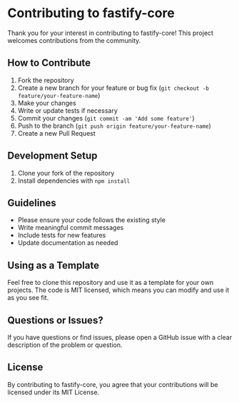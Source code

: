 # Contributing to fastify-core

Thank you for your interest in contributing to fastify-core! This project welcomes contributions from the community.

## How to Contribute

1. Fork the repository
2. Create a new branch for your feature or bug fix (`git checkout -b feature/your-feature-name`)
3. Make your changes
4. Write or update tests if necessary
5. Commit your changes (`git commit -am 'Add some feature'`)
6. Push to the branch (`git push origin feature/your-feature-name`)
7. Create a new Pull Request

## Development Setup

1. Clone your fork of the repository
2. Install dependencies with `npm install`

## Guidelines

- Please ensure your code follows the existing style
- Write meaningful commit messages
- Include tests for new features
- Update documentation as needed

## Using as a Template

Feel free to clone this repository and use it as a template for your own projects. The code is MIT licensed, which means you can modify and use it as you see fit.

## Questions or Issues?

If you have questions or find issues, please open a GitHub issue with a clear description of the problem or question.

## License

By contributing to fastify-core, you agree that your contributions will be licensed under its MIT License.
